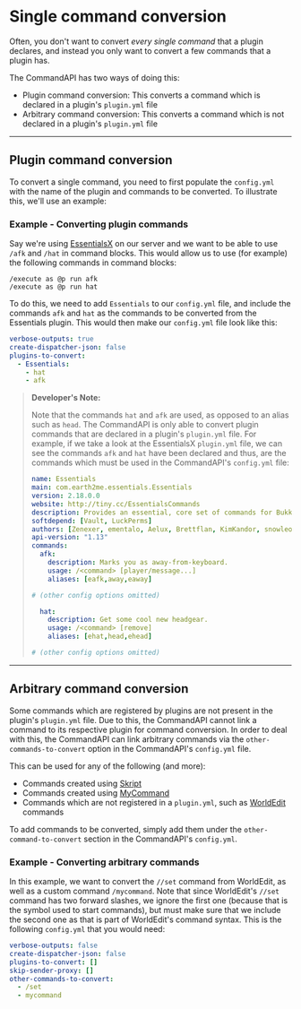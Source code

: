 # Single command conversion

Often, you don't want to convert _every single command_ that a plugin declares, and instead you only want to convert a few commands that a plugin has.

The CommandAPI has two ways of doing this: 

- Plugin command conversion: This converts a command which is declared in a plugin's `plugin.yml` file
- Arbitrary command conversion: This converts a command which is not declared in a plugin's `plugin.yml` file

-----

## Plugin command conversion

To convert a single command, you need to first populate the `config.yml` with the name of the plugin and commands to be converted. To illustrate this, we'll use an example:

<div class="example">

### Example - Converting plugin commands

Say we're using [EssentialsX](https://www.spigotmc.org/resources/essentialsx.9089/) on our server and we want to be able to use `/afk` and `/hat` in command blocks. This would allow us to use (for example) the following commands in command blocks:

```mccmd
/execute as @p run afk
/execute as @p run hat
```

To do this, we need to add `Essentials` to our `config.yml` file, and include the commands `afk` and `hat` as the commands to be converted from the Essentials plugin. This would then make our `config.yml` file look like this:

```yaml
verbose-outputs: true
create-dispatcher-json: false
plugins-to-convert: 
  - Essentials: 
    - hat
    - afk
```

> **Developer's Note:**
>
> Note that the commands `hat` and `afk` are used, as opposed to an alias such as `head`. The CommandAPI is only able to convert plugin commands that are declared in a plugin's `plugin.yml` file. For example, if we take a look at the EssentialsX `plugin.yml` file, we can see the commands `afk` and `hat` have been declared and thus, are the commands which must be used in the CommandAPI's `config.yml` file:
>
> ```yaml
> name: Essentials
> main: com.earth2me.essentials.Essentials
> version: 2.18.0.0
> website: http://tiny.cc/EssentialsCommands
> description: Provides an essential, core set of commands for Bukkit.
> softdepend: [Vault, LuckPerms]
> authors: [Zenexer, ementalo, Aelux, Brettflan, KimKandor, snowleo, ceulemans, Xeology, KHobbits, md_5, Iaccidentally, drtshock, vemacs, SupaHam, md678685]
> api-version: "1.13"
> commands:
>   afk:
>     description: Marks you as away-from-keyboard.
>     usage: /<command> [player/message...]
>     aliases: [eafk,away,eaway]
> 
> # (other config options omitted)
> 
>   hat:
>     description: Get some cool new headgear.
>     usage: /<command> [remove]
>     aliases: [ehat,head,ehead]
> 
> # (other config options omitted)
> ```

</div>

-----

## Arbitrary command conversion

Some commands which are registered by plugins are not present in the plugin's `plugin.yml` file. Due to this, the CommandAPI cannot link a command to its respective plugin for command conversion. In order to deal with this, the CommandAPI can link arbitrary commands via the `other-commands-to-convert` option in the CommandAPI's `config.yml` file.

This can be used for any of the following (and more):

- Commands created using [Skript](https://github.com/SkriptLang/Skript)
- Commands created using [MyCommand](https://dev.bukkit.org/projects/mycommand)
- Commands which are not registered in a `plugin.yml`, such as [WorldEdit](https://dev.bukkit.org/projects/worldedit) commands

To add commands to be converted, simply add them under the `other-command-to-convert` section in the CommandAPI's `config.yml`. 

<div class="example">

### Example - Converting arbitrary commands

In this example, we want to convert the `//set` command from WorldEdit, as well as a custom command `/mycommand`. Note that since WorldEdit's `//set` command has two forward slashes, we ignore the first one (because that is the symbol used to start commands), but must make sure that we include the second one as that is part of WorldEdit's command syntax. This is the following `config.yml` that you would need:

```yml
verbose-outputs: false
create-dispatcher-json: false
plugins-to-convert: []
skip-sender-proxy: []
other-commands-to-convert:
  - /set
  - mycommand
```
</div>

